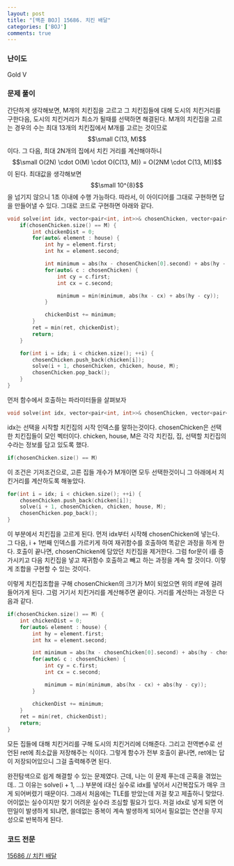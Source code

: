 ```yaml
---
layout: post
title: "[백준 BOJ] 15686. 치킨 배달"
categories: ['BOJ']
comments: true
---
```

<script type="text/javascript" 
src="https://cdn.mathjax.org/mathjax/latest/MathJax.js?config=TeX-AMS_HTML">
</script>
### **난이도**

Gold V

### **문제 풀이**

간단하게 생각해보면, M개의 치킨집을 고르고 그 치킨집들에 대해 도시의 치킨거리를 구한다음, 도시의 치킨거리가 최소가 될때를 선택하면 해결된다. M개의 치킨집을 고르는 경우의 수는 최대 13개의 치킨집에서 M개를 고르는 것이므로 $$\small C(13, M)$$이다. 그 다음, 최대 2N개의 집에서 치킨 거리를 계산해야하니 $$\small O(2N) \cdot O(M) \cdot O(C(13, M)) = O(2NM \cdot C(13, M))$$이 된다. 최대값을 생각해보면 $$\small 10^{8}$$을 넘기지 않으니 1초 이내에 수행 가능하다. 따라서, 이 아이디어를 그대로 구현하면 답을 만들어낼 수 있다. 그대로 코드로 구현하면 아래와 같다.

```c++
void solve(int idx, vector<pair<int, int>>& chosenChicken, vector<pair<int, int>>& chicken, vector<pair<int, int>>& house, int& M) {
    if(chosenChicken.size() == M) {
        int chickenDist = 0;
        for(auto& element : house) {
            int hy = element.first;
            int hx = element.second;

            int minimum = abs(hx - chosenChicken[0].second) + abs(hy - chosenChicken[0].first);
            for(auto& c : chosenChicken) {
                int cy = c.first;
                int cx = c.second;

                minimum = min(minimum, abs(hx - cx) + abs(hy - cy));
            }

            chickenDist += minimum;
        }
        ret = min(ret, chickenDist);
        return;
    }

    for(int i = idx; i < chicken.size(); ++i) {
        chosenChicken.push_back(chicken[i]);
        solve(i + 1, chosenChicken, chicken, house, M);
        chosenChicken.pop_back();
    }
}
```

먼저 함수에서 호출하는 파라미터들을 살펴보자

```c++
void solve(int idx, vector<pair<int, int>>& chosenChicken, vector<pair<int, int>>& chicken, vector<pair<int, int>>& house, int& M)
```

idx는 선택을 시작할 치킨집의 시작 인덱스를 말하는것이다. chosenChicken은 선택한 치킨집들이 모인 벡터이다. chicken, house, M은 각각 치킨집, 집, 선택할 치킨집의 수라는 정보를 담고 있도록 했다.

```c++
if(chosenChicken.size() == M)
```

이 조건은 기저조건으로, 고른 집들 개수가 M개이면 모두 선택한것이니 그 아래에서 치킨거리를 계산하도록 해놓았다.

```c++
for(int i = idx; i < chicken.size(); ++i) {
    chosenChicken.push_back(chicken[i]);
    solve(i + 1, chosenChicken, chicken, house, M);
    chosenChicken.pop_back();
}
```

이 부분에서 치킨집을 고르게 된다. 먼저 idx부터 시작해 chosenChicken에 넣는다. 그 다음, i + 1번째 인덱스를 가르키게 하여 재귀함수를 호출하여 똑같은 과정을 하게 한다. 호출이 끝나면, chosenChicken에 담았던 치킨집을 제거한다. 그럼 for문이 i를 증가시키고 다음 치킨집을 넣고 재귀함수 호출하고 빼고 하는 과정을 계속 할 것이다. 이렇게 조합을 구현할 수 있는 것이다.

이렇게 치킨집조합을 구해 chosenChicken의 크기가 M이 되었으면 위의 if문에 걸려 들어가게 된다. 그럼 거기서 치킨거리를 계산해주면 끝이다. 거리를 계산하는 과정은 다음과 같다.

```c++
if(chosenChicken.size() == M) {
    int chickenDist = 0;
    for(auto& element : house) {
        int hy = element.first;
        int hx = element.second;

        int minimum = abs(hx - chosenChicken[0].second) + abs(hy - chosenChicken[0].first);
        for(auto& c : chosenChicken) {
            int cy = c.first;
            int cx = c.second;

            minimum = min(minimum, abs(hx - cx) + abs(hy - cy));
        }

        chickenDist += minimum;
    }
    ret = min(ret, chickenDist);
    return;
}
```

모든 집들에 대해 치킨거리를 구해 도시의 치킨거리에 더해준다. 그리고 전역변수로 선언된 ret에 최소값을 저장해주는 식이다. 그렇게 함수가 전부 호출이 끝나면, ret에는 답이 저장되어있으니 그걸 출력해주면 된다.

완전탐색으로 쉽게 해결할 수 있는 문제였다. 근데, 나는 이 문제 푸는데 곤혹을 겪었는데.. 그 이유는 solve(i + 1, ...) 부분에 i대신 실수로 idx를 넣어서 시간복잡도가 매우 크게 되어버렸기 때문이다. 그래서 처음에는 TLE를 받았는데 저걸 찾고 제출하니 맞았다. 어이없는 실수이지만 찾기 어려운 실수라 조심할 필요가 있다. 저걸 idx로 넣게 되면 어떤일이 발생하게 되냐면, 쓸데없는 중복이 계속 발생하게 되어서 필요없는 연산을 무지성으로 반복하게 된다. 

### **코드 전문**
[15686 // 치킨 배달](https://github.com/eff3ct/Baekjoon-Online-Judge-Problem-Solving/blob/main/15686/15686.cpp)